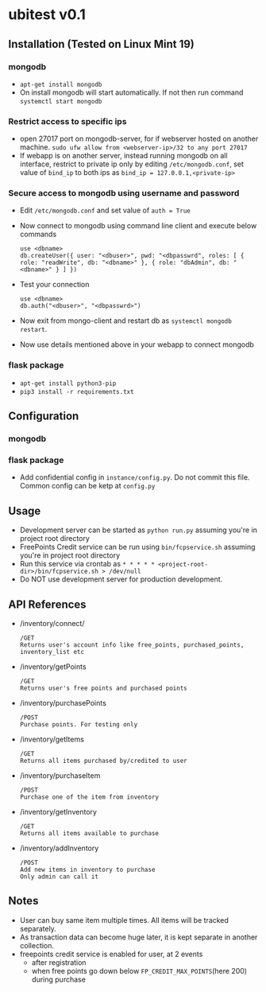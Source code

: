 # ubitest v0.1

## Installation (Tested on Linux Mint 19)


### mongodb
- `apt-get install mongodb`
- On install mongodb will start automatically. If not then run command `systemctl start mongodb`


### Restrict access to specific ips
- open 27017 port on mongodb-server, for <webserver-ip> if webserver hosted on another machine. `sudo ufw allow from <webserver-ip>/32 to any port 27017`
- If webapp is on another server, instead running mongodb on all interface, restrict to private ip only by editing
    `/etc/mongodb.conf`, set value of `bind_ip` to both ips as `bind_ip = 127.0.0.1,<private-ip>`


### Secure access to mongodb using username and password
- Edit `/etc/mongodb.conf` and set value of `auth = True`
- Now connect to mongodb using command line client and execute below commands

    ```
    use <dbname>
    db.createUser({ user: "<dbuser>", pwd: "<dbpasswrd", roles: [ { role: "readWrite", db: "<dbname>" }, { role: "dbAdmin", db: "<dbname>" } ] })
    ```
- Test your connection

    ```
    use <dbname>
    db.auth("<dbuser>", "<dbpasswrd>")
    ```
- Now exit from mongo-client and restart db as `systemctl mongodb restart`.
- Now use details mentioned above in your webapp to connect mongodb


### flask package
- `apt-get install python3-pip`
- `pip3 install -r requirements.txt`


## Configuration

### mongodb

### flask package
- Add confidential config in `instance/config.py`. Do not commit this file. Common config can be ketp at `config.py`


## Usage
- Development server can be started as `python run.py` assuming you're in project root directory
- FreePoints Credit service can be run using `bin/fcpservice.sh` assuming you're in project root directory
- Run this service via crontab as `* * * * * <project-root-dir>/bin/fcpservice.sh > /dev/null`
- Do NOT use development server for production development.



## API References

- /inventory/connect/
    ```
    /GET
    Returns user's account info like free_points, purchased_points, inventory_list etc
    ```

- /inventory/getPoints
    ```
    /GET
    Returns user's free points and purchased points
    ```

- /inventory/purchasePoints
    ```
    /POST
    Purchase points. For testing only
    ```

- /inventory/getItems
    ```
    /GET
    Returns all items purchased by/credited to user
    ```

- /inventory/purchaseItem
    ```
    /POST
    Purchase one of the item from inventory
    ```

- /inventory/getInventory
    ```
    /GET
    Returns all items available to purchase
    ```

- /inventory/addInventory
    ```
    /POST
    Add new items in inventory to purchase
    Only admin can call it
    ```



## Notes
- User can buy same item multiple times. All items will be tracked separately.
- As transaction data can become huge later, it is kept separate in another collection.
- freepoints credit service is enabled for user, at 2 events
    - after registration
    - when free points go down below `FP_CREDIT_MAX_POINTS`(here 200) during purchase


